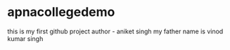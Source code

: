 # apnacollegedemo
this is my first github project 
author - aniket singh 
my father name is vinod kumar singh 
